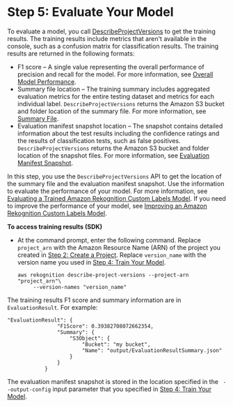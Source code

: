 # Step 5: Evaluate Your Model<a name="gs-step-evaluate-model-cli"></a>

To evaluate a model, you call [DescribeProjectVersions](https://docs.aws.amazon.com/rekognition/latest/dg/API_DescribeProjectVersions) to get the training results\. The training results include metrics that aren't available in the console, such as a confusion matrix for classification results\. The training results are returned in the following formats: 
+ F1 score – A single value representing the overall performance of precision and recall for the model\. For more information, see [Overall Model Performance](tr-metrics-use.md#tr-f1-metric)\.
+ Summary file location – The training summary includes aggregated evaluation metrics for the entire testing dataset and metrics for each individual label\. `DescribeProjectVersions` returns the Amazon S3 bucket and folder location of the summary file\. For more information, see [Summary File](tr-summary-file-api.md)\.
+ Evaluation manifest snapshot location – The snapshot contains detailed information about the test results including the confidence ratings and the results of classification tests, such as false positives\. `DescribeProjectVersions` returns the Amazon S3 bucket and folder location of the snapshot files\. For more information, see [Evaluation Manifest Snapshot](tr-evaluation-manifest-snapshot-api.md)\. 

In this step, you use the `DescribeProjectVersions` API to get the location of the summary file and the evaluation manifest snapshot\. Use the information to evaluate the performance of your model\. For more information, see [Evaluating a Trained Amazon Rekognition Custom Labels Model](tr-train-results.md)\. If you need to improve the performance of your model, see [Improving an Amazon Rekognition Custom Labels Model](tr-improve-model.md)\. 

**To access training results \(SDK\)**
+ At the command prompt, enter the following command\. Replace `project_arn` with the Amazon Resource Name \(ARN\) of the project you created in [Step 2: Create a Project](gs-step-create-project-cli.md)\. Replace `version_name` with the version name you used in [Step 4: Train Your Model](gs-step-train-model-cli.md)\.

  ```
  aws rekognition describe-project-versions --project-arn "project_arn"\
       --version-names "version_name"
  ```

The training results F1 score and summary information are in `EvaluationResult`\. For example:

```
"EvaluationResult": {
                "F1Score": 0.39382708072662354,
                "Summary": {
                    "S3Object": {
                        "Bucket": "my bucket",
                        "Name": "output/EvaluationResultSummary.json"
                    }
                }
            }
```

The evaluation manifest snapshot is stored in the location specified in the ` --output-config` input parameter that you specified in [Step 4: Train Your Model](gs-step-train-model-cli.md)\. 